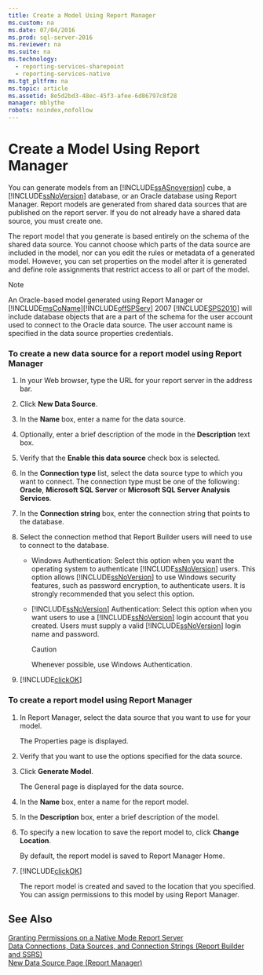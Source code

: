```yaml
---
title: Create a Model Using Report Manager
ms.custom: na
ms.date: 07/04/2016
ms.prod: sql-server-2016
ms.reviewer: na
ms.suite: na
ms.technology: 
  - reporting-services-sharepoint
  - reporting-services-native
ms.tgt_pltfrm: na
ms.topic: article
ms.assetid: 8e5d2bd3-48ec-45f3-afee-6d86797c8f28
manager: mblythe
robots: noindex,nofollow
---
```

# Create a Model Using Report Manager
You can generate models from an [!INCLUDE[ssASnoversion](../../Topics/TopicNameContainA/includes/ssASnoversion_md.md)] cube, a [!INCLUDE[ssNoVersion](../../Topics/TopicNameContainA/includes/ssNoVersion_md.md)] database, or an Oracle database using Report Manager. Report models are generated from shared data sources that are published on the report server. If you do not already have a shared data source, you must create one.  
  
 The report model that you generate is based entirely on the schema of the shared data source. You cannot choose which parts of the data source are included in the model, nor can you edit the rules or metadata of a generated model. However, you can set properties on the model after it is generated and define role assignments that restrict access to all or part of the model.  
  
> [!NOTE]  
>  An Oracle-based model generated using Report Manager or [!INCLUDE[msCoName](../../Topics/TopicNameContainA/includes/msCoName_md.md)][!INCLUDE[offSPServ](../../Topics/TopicNameContainA/includes/offSPServ_md.md)] 2007 [!INCLUDE[SPS2010](../../Topics/TopicNameContainA/includes/SPS2010_md.md)] will include database objects that are a part of the schema for the user account used to connect to the Oracle data source. The user account name is specified in the data source properties credentials.  
  
### To create a new data source for a report model using Report Manager  
  
1.  In your Web browser, type the URL for your report server in the address bar.  
  
2.  Click **New Data Source**.  
  
3.  In the **Name** box, enter a name for the data source.  
  
4.  Optionally, enter a brief description of the mode in the **Description** text box.  
  
5.  Verify that the **Enable this data source** check box is selected.  
  
6.  In the **Connection type** list, select the data source type to which you want to connect. The connection type must be one of the following: **Oracle**, **Microsoft SQL Server** or **Microsoft SQL Server Analysis Services**.  
  
7.  In the **Connection string** box, enter the connection string that points to the database.  
  
8.  Select the connection method that Report Builder users will need to use to connect to the database.  
  
    -   Windows Authentication: Select this option when you want the operating system to authenticate [!INCLUDE[ssNoVersion](../../Topics/TopicNameContainA/includes/ssNoVersion_md.md)] users. This option allows [!INCLUDE[ssNoVersion](../../Topics/TopicNameContainA/includes/ssNoVersion_md.md)] to use Windows security features, such as password encryption, to authenticate users. It is strongly recommended that you select this option.  
  
    -   [!INCLUDE[ssNoVersion](../../Topics/TopicNameContainA/includes/ssNoVersion_md.md)] Authentication: Select this option when you want users to use a [!INCLUDE[ssNoVersion](../../Topics/TopicNameContainA/includes/ssNoVersion_md.md)] login account that you created. Users must supply a valid [!INCLUDE[ssNoVersion](../../Topics/TopicNameContainA/includes/ssNoVersion_md.md)] login name and password.  
  
        > [!CAUTION]  
        >  Whenever possible, use Windows Authentication.  
  
9. [!INCLUDE[clickOK](../../Topics/TopicNameContainA/includes/clickOK_md.md)]  
  
### To create a report model using Report Manager  
  
1.  In Report Manager, select the data source that you want to use for your model.  
  
     The Properties page is displayed.  
  
2.  Verify that you want to use the options specified for the data source.  
  
3.  Click **Generate Model**.  
  
     The General page is displayed for the data source.  
  
4.  In the **Name** box, enter a name for the report model.  
  
5.  In the **Description** box, enter a brief description of the model.  
  
6.  To specify a new location to save the report model to, click **Change Location**.  
  
     By default, the report model is saved to Report Manager Home.  
  
7.  [!INCLUDE[clickOK](../../Topics/TopicNameContainA/includes/clickOK_md.md)]  
  
     The report model is created and saved to the location that you specified. You can assign permissions to this model by using Report Manager.  
  
## See Also  
 [Granting Permissions on a Native Mode Report Server](../../Topics/TopicNameContainA/Granting-Permissions-on-a-Native-Mode-Report-Server.md)   
 [Data Connections, Data Sources, and Connection Strings (Report Builder and SSRS)](../../Topics/TopicNameNotContainA/Data-Connections--Data-Sources--and-Connection-Strings--Report-Builder-and-SSRS-.md)   
 [New Data Source Page (Report Manager)](../../Topics/TopicNameNotContainA/New-Data-Source-Page--Report-Manager-.md)